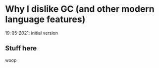 # Why I dislike GC (and other modern language features)

19-05-2021: initial version

## Stuff here

woop
